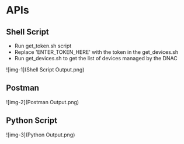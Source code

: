 # APIs 

## Shell Script

* Run get_token.sh script
* Replace 'ENTER_TOKEN_HERE' with the token in the get_devices.sh
* Run get_devices.sh to get the list of devices managed by the DNAC

![img-1](Shell Script Output.png)

## Postman
![img-2](Postman Output.png)

## Python Script
![img-3](Python Output.png)